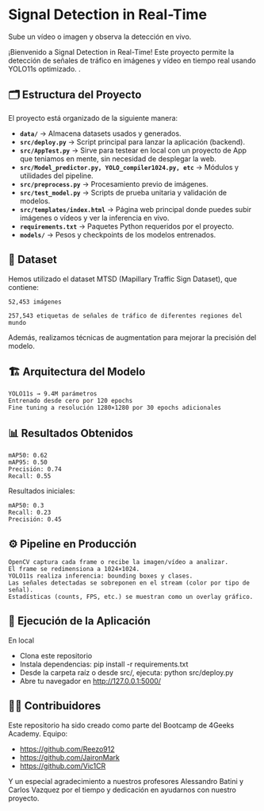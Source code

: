 # Signal Detection in Real-Time

Sube un vídeo o imagen y observa la detección en vivo.

¡Bienvenido a Signal Detection in Real-Time! Este proyecto permite la detección de señales de tráfico en imágenes y vídeo en tiempo real usando YOLO11s optimizado. .

## 🗂️ Estructura del Proyecto

El proyecto está organizado de la siguiente manera:

- **`data/`** → Almacena datasets usados y generados.
- **`src/deploy.py`** → Script principal para lanzar la aplicación (backend).
- **`src/AppTest.py`** → Sirve para testear en local con un proyecto de App que teniamos en mente, sin necesidad de desplegar la web.
- **`src/Model_predictor.py, YOLO_compiler1024.py, etc`** → Módulos y utilidades del pipeline.
- **`src/preprocess.py`** → Procesamiento previo de imágenes.
- **`src/test_model.py`** → Scripts de prueba unitaria y validación de modelos.
- **`src/templates/index.html`** → Página web principal donde puedes subir imágenes o vídeos y ver la inferencia en vivo.
- **`requirements.txt`** → Paquetes Python requeridos por el proyecto.
- **`models/`** → Pesos y checkpoints de los modelos entrenados.

## 🧠 Dataset

Hemos utilizado el dataset MTSD (Mapillary Traffic Sign Dataset), que contiene:

    52,453 imágenes

    257,543 etiquetas de señales de tráfico de diferentes regiones del mundo

Además, realizamos técnicas de augmentation para mejorar la precisión del modelo.

## 🏗️ Arquitectura del Modelo

    YOLO11s → 9.4M parámetros
    Entrenado desde cero por 120 epochs
    Fine tuning a resolución 1280×1280 por 30 epochs adicionales


## 📊 Resultados Obtenidos

    mAP50: 0.62
    mAP95: 0.50
    Precisión: 0.74
    Recall: 0.55

Resultados iniciales:

    mAP50: 0.3
    Recall: 0.23
    Precisión: 0.45

## ⚙️ Pipeline en Producción

    OpenCV captura cada frame o recibe la imagen/vídeo a analizar.
    El frame se redimensiona a 1024×1024.
    YOLO11s realiza inferencia: bounding boxes y clases.
    Las señales detectadas se sobreponen en el stream (color por tipo de señal).
    Estadísticas (counts, FPS, etc.) se muestran como un overlay gráfico.

## 🚀 Ejecución de la Aplicación
En local

  - Clona este repositorio
  - Instala dependencias:
      pip install -r requirements.txt
  - Desde la carpeta raíz o desde src/, ejecuta:
      python src/deploy.py
  - Abre tu navegador en http://127.0.0.1:5000/

## 👨‍💻 Contribuidores

Este repositorio ha sido creado como parte del Bootcamp de 4Geeks Academy.
Equipo:

- https://github.com/Reezo912
- https://github.com/JaironMark
- https://github.com/Vic1CR
    
    
Y un especial agradecimiento a nuestros profesores Alessandro Batini y Carlos Vazquez por el tiempo y dedicación en ayudarnos con nuestro proyecto.
